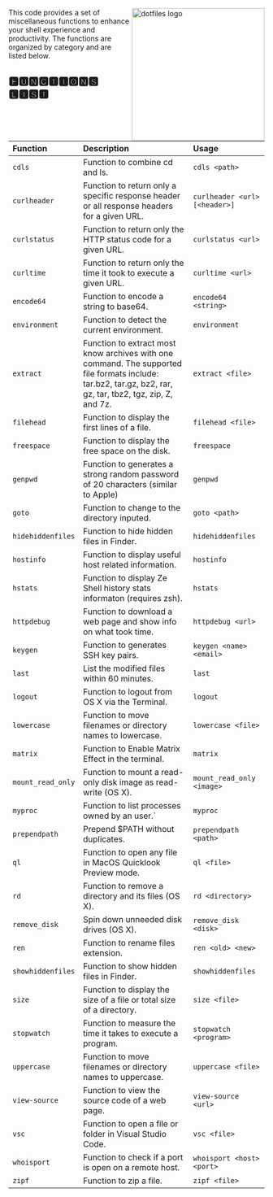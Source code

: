 <!-- markdownlint-disable MD033 MD041 -->

<img src="https://kura.pro/dotfiles/v2/images/logos/dotfiles.svg"
alt="dotfiles logo" width="261" align="right" />

<!-- markdownlint-enable MD033 MD041 -->

This code provides a set of miscellaneous functions to enhance your
shell experience and productivity. The functions are organized by
category and are listed below.

## 🅵🆄🅽🅲🆃🅸🅾🅽🆂 🅻🅸🆂🆃

| Function | Description | Usage |
| :--- | :--- | :--- |
| `cdls` | Function to combine cd and ls. | `cdls <path>` |
| `curlheader` | Function to return only a specific response header or all response headers for a given URL. | `curlheader <url> [<header>]` |
| `curlstatus` | Function to return only the HTTP status code for a given URL. | `curlstatus <url>` |
| `curltime` | Function to return only the time it took to execute a given URL. | `curltime <url>` |
| `encode64` | Function to encode a string to base64. | `encode64 <string>` |
| `environment` | Function to detect the current environment. | `environment` |
| `extract` | Function to extract most know archives with one command. The supported file formats include: tar.bz2, tar.gz, bz2, rar, gz, tar, tbz2, tgz, zip, Z, and 7z. | `extract <file>` |
| `filehead` | Function to display the first lines of a file. | `filehead <file>` |
| `freespace` | Function to display the free space on the disk. | `freespace` |
| `genpwd` | Function to generates a strong random password of 20 characters (similar to Apple) | `genpwd` |
| `goto` | Function to change to the directory inputed. | `goto <path>` |
| `hidehiddenfiles` | Function to hide hidden files in Finder. | `hidehiddenfiles` | Hide hidden system and dotfile files in Finder. | `hidehiddenfiles` |
| `hostinfo` | Function to display useful host related information. | `hostinfo` |
| `hstats` | Function to display Ze Shell history stats informaton (requires zsh). | `hstats` |
| `httpdebug` | Function to download a web page and show info on what took time. | `httpdebug <url>` |
| `keygen` | Function to generates SSH key pairs. | `keygen <name> <email>` |
| `last` | List the modified files within 60 minutes. | `last` |
| `logout` | Function to logout from OS X via the Terminal. | `logout` |
| `lowercase` | Function to move filenames or directory names to lowercase. | `lowercase <file>` |
| `matrix` | Function to Enable Matrix Effect in the terminal. | `matrix` |
| `mount_read_only` | Function to mount a read-only disk image as read-write (OS X). | `mount_read_only <image>` |
| `myproc` | Function to list processes owned by an user.` | `myproc` |
| `prependpath` | Prepend $PATH without duplicates. | `prependpath <path>` |
| `ql` | Function to open any file in MacOS Quicklook Preview mode. | `ql <file>` |
| `rd` | Function to remove a directory and its files (OS X). | `rd <directory>` |
| `remove_disk` | Spin down unneeded disk drives (OS X). | `remove_disk <disk>` |
| `ren` | Function to rename files extension. | `ren <old> <new>` |
| `showhiddenfiles` | Function to show hidden files in Finder. | `showhiddenfiles` |
| `size` | Function to display the size of a file or total size of a directory. | `size <file>` |
| `stopwatch` | Function to measure the time it takes to execute a program. | `stopwatch <program>` |
| `uppercase` | Function to move filenames or directory names to uppercase. | `uppercase <file>` |
| `view-source` | Function to view the source code of a web page. | `view-source <url>` |
| `vsc` | Function to open a file or folder in Visual Studio Code. | `vsc <file>` |
| `whoisport` | Function to check if a port is open on a remote host. | `whoisport <host> <port>` |
| `zipf` | Function to zip a file. | `zipf <file>` |
